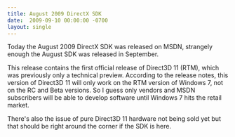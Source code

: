 ```yaml
---
title: August 2009 DirectX SDK
date:  2009-09-10 00:00:00 -0700
layout: single
---
```


Today the August 2009 DirectX SDK was released on MSDN, strangely enough the August SDK was released in September.

This release contains the first official release of Direct3D 11 (RTM), which was previously only a technical preview. According to the release notes, this version of Direct3D 11 will only work on the RTM version of Windows 7, not on the RC and Beta versions. So I guess only vendors and MSDN subscribers will be able to develop software until Windows 7 hits the retail market.

There's also the issue of pure Direct3D 11 hardware not being sold yet but that should be right around the corner if the SDK is here.
